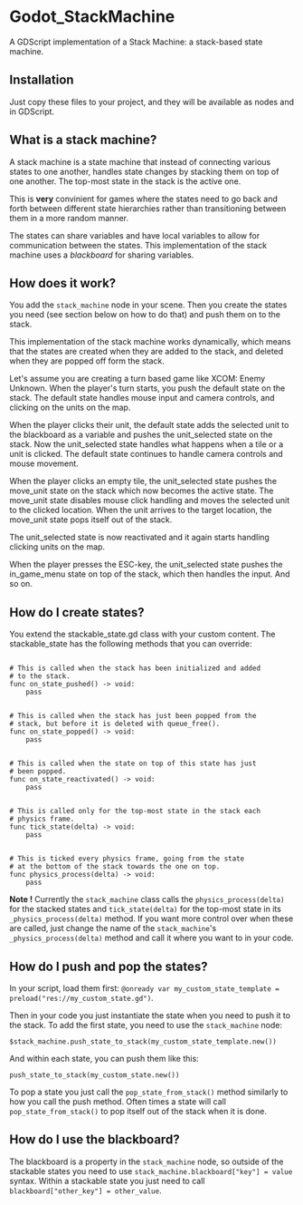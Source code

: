 # Godot_StackMachine
A GDScript implementation of a Stack Machine: a stack-based state machine.

## Installation

Just copy these files to your project, and they will be available as nodes and in GDScript.


## What is a stack machine?

A stack machine is a state machine that instead of connecting various states to one another, handles state changes by stacking them on top of one another. The top-most state in the stack is the active one. 

This is **very** convinient for games where the states need to go back and forth between different state hierarchies rather than transitioning between them in a more random manner.

The states can share variables and have local variables to allow for communication between the states. This implementation of the stack machine uses a *blackboard* for sharing variables.


## How does it work?

You add the `stack_machine` node in your scene. Then you create the states you need (see section below on how to do that) and push them on to the stack. 

This implementation of the stack machine works dynamically, which means that the states are created when they are added to the stack, and deleted when they are popped off form the stack.

Let's assume you are creating a turn based game like XCOM: Enemy Unknown. When the player's turn starts, you push the default state on the stack. The default state handles mouse input and camera controls, and clicking on the units on the map.

When the player clicks their unit, the default state adds the selected unit to the blackboard as a variable and pushes the unit_selected state on the stack. Now the unit_selected state handles what happens when a tile or a unit is clicked. The default state continues to handle camera controls and mouse movement.

When the player clicks an empty tile, the unit_selected state pushes the move_unit state on the stack which now becomes the active state. The move_unit state disables mouse click handling and moves the selected unit to the clicked location. When the unit arrives to the target location, the move_unit state pops itself out of the stack. 

The unit_selected state is now reactivated and it again starts handling clicking units on the map.

When the player presses the ESC-key, the unit_selected state pushes the in_game_menu state on top of the stack, which then handles the input. And so on.


## How do I create states?

You extend the stackable_state.gd class with your custom content. The stackable_state has the following methods that you can override:

```gdscript

# This is called when the stack has been initialized and added
# to the stack.
func on_state_pushed() -> void:
	pass


# This is called when the stack has just been popped from the
# stack, but before it is deleted with queue_free().
func on_state_popped() -> void:
	pass


# This is called when the state on top of this state has just
# been popped.
func on_state_reactivated() -> void:
	pass


# This is called only for the top-most state in the stack each
# physics frame.
func tick_state(delta) -> void:
	pass


# This is ticked every physics frame, going from the state
# at the bottom of the stack towards the one on top.
func physics_process(delta) -> void:
	pass

```

**Note !** Currently the `stack_machine` class calls the `physics_process(delta)` for the stacked states and `tick_state(delta)` for the top-most state in its `_physics_process(delta)` method. If you want more control over when these are called, just change the name of the `stack_machine`'s `_physics_process(delta)` method and call it where you want to in your code.


## How do I push and pop the states? 

In your script, load them first: `@onready var my_custom_state_template = preload("res://my_custom_state.gd")`. 

Then in your code you just instantiate the state when you need to push it to the stack. To add the first state, you need to use the `stack_machine` node:
```gdscript
$stack_machine.push_state_to_stack(my_custom_state_template.new())
```

And within each state, you can push them like this:
```gdscript
push_state_to_stack(my_custom_state.new())
```

To pop a state you just call the `pop_state_from_stack()` method similarly to how you call the push method. Often times a state will call `pop_state_from_stack()` to pop itself out of the stack when it is done.

## How do I use the blackboard?

The blackboard is a property in the `stack_machine` node, so outside of the stackable states you need to use `stack_machine.blackboard["key"] = value` syntax. Within a stackable state you just need to call `blackboard["other_key"] = other_value`.


